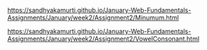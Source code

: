 https://sandhyakamurti.github.io/January-Web-Fundamentals-Assignments/January/week2/Assignment2/Minumum.html

https://sandhyakamurti.github.io/January-Web-Fundamentals-Assignments/January/week2/Assignment2/VowelConsonant.html
